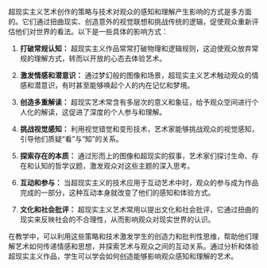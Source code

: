 超现实主义艺术创作的策略与技术对观众的感知和理解产生影响的方式是多方面的。它们通过扭曲现实、创造意外的视觉联想和挑战传统的逻辑，促使观众重新评估他们对世界的看法。以下是一些具体的影响方式：

1. **打破常规认知：** 超现实主义作品常常打破物理和逻辑规则，这迫使观众放弃常规的理解方式，转而以开放的心态去体验艺术。
    
2. **激发情感和潜意识：** 通过梦幻般的图像和场景，超现实主义艺术触动观众的情感和潜意识，有时甚至能够唤起个人的内在记忆和梦境。
    
3. **创造多重解读：** 超现实艺术常含有多层次的意义和象征，给予观众空间进行个人化的解读，这促进了深度的个人参与和理解。
    
4. **挑战视觉感知：** 利用视觉错觉和变形技术，艺术家能够挑战观众的视觉感知，引导他们质疑“看”与“知”的关系。
    
5. **探索存在的本质：** 通过形而上的图像和超现实的叙事，艺术家们探讨生命、存在和认知的哲学议题，激发观众对这些主题的深入思考。
    
6. **互动和参与：** 当超现实主义的技术应用于互动艺术中时，观众的参与成为作品完成的一部分，这种互动本身就改变了他们的感知和体验方式。
    
7. **文化和社会批评：** 超现实主义艺术常用以提出文化和社会批评，它通过扭曲的现实来反映社会的不合理性，从而影响观众对现实世界的认识。
    

在教学中，可以利用这些策略和技术激发学生的创造力和批判性思维，帮助他们理解艺术如何传递情感和思想，并探索艺术与观众之间的互动关系。通过分析和体验超现实主义作品，学生可以学会如何创造能够影响观众感知和理解的艺术。